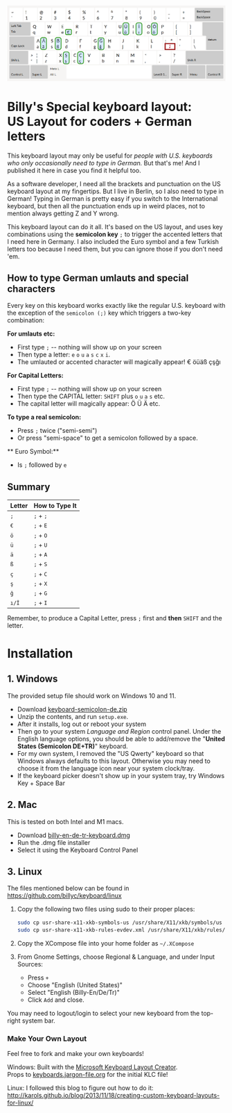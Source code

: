 ![keyboard map](https://github.com/billyc/keyboard/raw/master/keyboard-US-International.png 'Full Keyboard Map')

# Billy's Special keyboard layout:<br/>US Layout for coders + German letters

This keyboard layout may only be useful for _people with U.S. keyboards who only occasionally need to type in German._ But that's me! And I published it here in case you find it helpful too.

As a software developer, I need all the brackets and punctuation on the US keyboard layout at my fingertips. But I live in Berlin, so I also need to type in German! Typing in German is pretty easy if you switch to the International keyboard, but then all the punctuation ends up in weird places, not to mention always getting Z and Y wrong.

This keyboard layout can do it all. It's based on the US layout, and uses key combinations using the **semicolon key** `;` to trigger the accented letters that I need here in Germany. I also included the Euro symbol and a few Turkish letters too because I need them, but you can ignore those if you don't need 'em.

## How to type German umlauts and special characters

Every key on this keyboard works exactly like the regular U.S. keyboard with the exception of the `semicolon (;)` key which triggers a two-key combination:

**For umlauts etc:**

- First type `;` -- nothing will show up on your screen
- Then type a letter: `e` `o` `u` `a` `s` `c` `x` `i`.
- The umlauted or accented character will magically appear! € öüäß çşğı

**For Capital Letters:**

- First type `;` -- nothing will show up on your screen
- Then type the CAPITAL letter: `SHIFT` plus `o` `u` `a` `s` etc.
- The capital letter will magically appear: Ö Ü Ä etc.

**To type a real semicolon:**

- Press `;` twice ("semi-semi")
- Or press "semi-space" to get a semicolon followed by a space.

** Euro Symbol:**

- Is `;` followed by `e`

## Summary

| Letter | How to Type It |
| ------ | -------------- |
| `;`    | `;` + `;`      |
| `€`    | `;` + `E`      |
| `ö`    | `;` + `O`      |
| `ü`    | `;` + `U`      |
| `ä`    | `;` + `A`      |
| `ß`    | `;` + `S`      |
| `ç`    | `;` + `C`      |
| `ş`    | `;` + `X`      |
| `ğ`    | `;` + `G`      |
| `ı/İ`  | `;` + `I`      |

Remember, to produce a Capital Letter, press `;` first and **then** `SHIFT` and the letter.

# Installation

## 1. Windows

The provided setup file should work on Windows 10 and 11.

- Download [keyboard-semicolon-de.zip](https://github.com/billyc/keyboard/raw/master/windows/keyboard-semicolon-de.zip)
- Unzip the contents, and run `setup.exe`.
- After it installs, log out or reboot your system
- Then go to your system _Language and Region_ control panel. Under the English language options, you should be able to add/remove the "**United States (Semicolon DE+TR)**" keyboard.
- For my own system, I removed the "US Qwerty" keyboard so that Windows always defaults to this layout. Otherwise you may need to choose it from the language icon near your system clock/tray.
- If the keyboard picker doesn't show up in your system tray, try Windows Key + Space Bar

## 2. Mac

This is tested on both Intel and M1 macs.

- Download [billy-en-de-tr-keyboard.dmg](https://github.com/billyc/keyboard/raw/master/mac/billy-en-de-tr-keyboard.dmg)
- Run the .dmg file installer
- Select it using the Keyboard Control Panel

## 3. Linux

The files mentioned below can be found in <https://github.com/billyc/keyboard/linux>

1. Copy the following two files using sudo to their proper places:

   ```bash
   sudo cp usr-share-x11-xkb-symbols-us /usr/share/X11/xkb/symbols/us
   sudo cp usr-share-x11-xkb-rules-evdev.xml /usr/share/X11/xkb/rules/evdev.xml
   ```

2. Copy the XCompose file into your home folder as `~/.XCompose`

3. From Gnome Settings, choose Regional & Language, and under Input Sources:
   - Press `+`
   - Choose "English (United States)"
   - Select "English (Billy-En/De/Tr)"
   - Click `Add` and close.

You may need to logout/login to select your new keyboard from the top-right system bar.

### Make Your Own Layout

Feel free to fork and make your own keyboards!

Windows: Built with the [Microsoft Keyboard Layout Creator](https://msdn.microsoft.com/en-us/globalization/keyboardlayouts.aspx).
<br/>Props to [keyboards.jargon-file.org](http://keyboards.jargon-file.org) for the initial KLC file!

Linux: I followed this blog to figure out how to do it: 
<br/><http://karols.github.io/blog/2013/11/18/creating-custom-keyboard-layouts-for-linux/>

